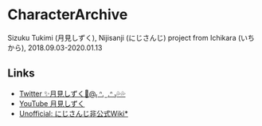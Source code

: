 # CharacterArchive
Sizuku Tukimi (月見しずく), Nijisanji (にじさんじ) project from Ichikara (いちから), 2018.09.03-2020.01.13

## Links
- [Twitter ✨月見しずく🎀@₍ ᐢ. ̫ .ᐢ ₎💦💦](https://twitter.com/tukimi_sizuku)
- [YouTube 月見しずく](https://www.youtube.com/channel/UCqQV8xEBWd5SVZBLlYrS_5Q/)
- [Unofficial: にじさんじ非公式Wiki*](https://wikiwiki.jp/nijisanji/%E6%9C%88%E8%A6%8B%E3%81%97%E3%81%9A%E3%81%8F)
